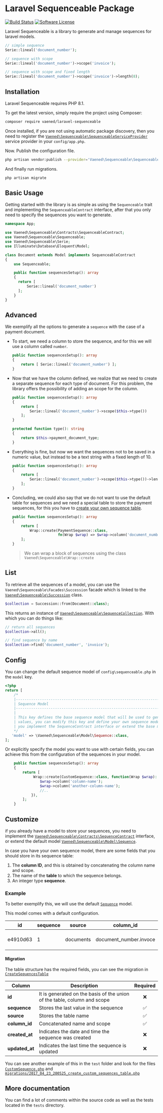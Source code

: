 # Laravel Sequenceable Package

[![Build Status](https://github.com/vaened/laravel-sequenceable/actions/workflows/test.yml/badge.svg)](https://github.com/vaened/laravel-sequenceable/actions?query=workflow%3ATests)
[![Software License](https://img.shields.io/badge/license-MIT-brightgreen.svg?style=flat-square)](LICENSE.md)

Laravel Sequenceable is a library to generate and manage sequences for laravel models.

```php
// simple sequence
Serie::lineal('document_number');

// sequence with scope
Serie::lineal('document_number')->scope('invoice');

// sequence with scope and fixed length
Serie::lineal('document_number')->scope('invoice')->length(8);
```

## Installation

Laravel Sequenceable requires PHP 8.1.

To get the latest version, simply require the project using Composer:

```sh
composer require vaened/laravel-sequenceable
```

Once installed, if you are not using automatic package discovery, then you need to register the [
`Vaened\Sequenceable\SequenceableServiceProvider`](https://github.com/vaened/laravel-sequenceable/blob/master/src/SequenceableServiceProvider.php)
service provider in your `config/app.php`.

Now. Publish the configuration file.

```sh
php artisan vendor:publish --provider='Vaened\Sequenceable\SequenceableServiceProvider'
```

And finally run migrations.

```sh
php artisan migrate
```

## Basic Usage

Getting started with the library is as simple as using the `Sequenceable` trait and implementing the `SequenceableContract` interface, after
that you only need to specify the sequences you want to generate.

```php
namespace App;

use Vaened\Sequenceable\Contracts\SequenceableContract;
use Vaened\Sequenceable\Sequenceable;
use Vaened\Sequenceable\Serie;
use Illuminate\Database\Eloquent\Model;

class Document extends Model implements SequenceableContract
{
    use Sequenceable;

    public function sequencesSetup(): array
    {
      return [
          Serie::lineal('document_number')
      ];
    }
}
```

## Advanced

We exemplify all the options to generate a `sequence` with the case of a payment document.

- To start, we need a column to store the sequence, and for this we will use a column called `number`.

    ```php
    public function sequencesSetup(): array
    {
        return [ Serie::lineal('document_number') ];
    }
    ```

- Now that we have the column defined, we realize that we need to create a separate sequence for each type of document. For this problem,
  the library offers the possibility of adding an scope for the column.

    ```php
    public function sequencesSetup(): array
    {
        return [ 
            Serie::lineal('document_number')->scope($this->type())
        ];
    }
    
    protected function type(): string
    {
        return $this->payment_document_type;
    }
    ```

- Everything is fine, but now we want the sequences not to be saved in a numeric value, but instead to be a text string with a fixed length
  of 10.

    ```php
    public function sequencesSetup(): array
    {
        return [ 
            Serie::lineal('document_number')->scope($this->type())->length(10)
        ];
    }
    ```

- Concluding, we could also say that we do not want to use the default table for sequences and we need a special table to store the payment
  sequences, for this you have to [create your own sequence table](#customize).

    ```php
    public function sequencesSetup(): array
    {
        return [ 
            Wrap::create(PaymentSequence::class, 
                         fn(Wrap $wrap) => $wrap->column('document_number')->scope($this->type())->length(10))
        ];
    }
    ```

  > We can wrap a block of sequences using the class `Vaened\Sequenceable\Wrap::create`

## List

To retrieve all the sequences of a model, you can use the `Vaened\Sequenceable\Facades\Succession` facade which is linked to the [
`Vaened\Sequenceable\Succession`](https://github.com/vaened/laravel-sequenceable/blob/master/src/Succession.php) class.

```php
$collection = Succession::from(Document::class);
```

This returns an instance of [`Vaened\Sequenceable\SequenceCollection`](https://github.com/vaened/laravel-sequenceable/blob/master/src/SequenceCollection.php). With which
you can do things like:

```php
// return all sequences
$collection->all();

// find sequence by name
$collection->find('document_number', 'invoice');
```

## Config

You can change the default sequence model of `config\sequenceable.php` in the `model` key.

```php
<?php
return [    
    /*
    |--------------------------------------------------------------------------
    | Sequence Model
    |--------------------------------------------------------------------------
    |
    | This key defines the base sequence model that will be used to generate the autoincrementable 
    | values, you can modify this key and define your own sequence model whenever 
    | you implement the SequenceContract interface or extend the base model
    */
   'model' => \Vaened\Sequenceable\Model\Sequence::class,
];
```

Or explicitly specify the model you want to use with certain fields, you can achieve this from the configuration of the sequences in your
model.

```php
    public function sequencesSetup(): array
    {
        return [ 
             Wrap::create(CustomSequence::class, function(Wrap $wrap): void {
                $wrap->column('column-name');                
                $wrap->column('another-column-name');
                //..
            }),
        ];
    }
```

## Customize

if you already have a model to store your sequences, you need to implement the [`Vaened\Sequenceable\Contracts\SequenceContract`](https://github.com/vaened/laravel-sequenceable/blob/master/src/Contracts/SequenceContract.php) interface, or extend the default model [`Vaened\Sequenceable\Model\Sequence`](https://github.com/vaened/laravel-sequenceable/blob/master/src/Model/Sequence.php).

In case you have your own sequence model, there are some fields that you should store in its sequence table:

1. The **column ID**, and this is obtained by concatenating the column name and scope.
2. The name of the **table** to which the sequence belongs.
3. An integer type **sequence**.

### Example

To better exemplify this, we will use the default [`Sequence`](https://github.com/vaened/laravel-sequenceable/blob/master/src/Model/Sequence.php) model.

This model comes with a default configuration.

 id       | sequence | source    | column_id              | created_at          | updated_at          
 ----------|----------|-----------|------------------------|---------------------|--------------------- 
 e4910d63 | 1        | documents | document_number.invoce | 2020-07-03 18:40:44 | 2020-07-03 18:40:44 

#### Migration

The table structure has the required fields, you can see the migration in [`CreateSequencesTable`](https://github.com/vaened/laravel-sequenceable/blob/master/database/migrations/2017_04_23_200525_create_sequences_table.php)

 Column         | Description								                                                                 |      Required      
----------------|-------------------------------------------------------------------------------------|:------------------:
 **id**         | It is generated on the basis of the union of the table, column and scope 										 |        :x:         
 **sequence**   | Stores the last value in the sequence                                               | :white_check_mark: 
 **source**     | Stores the table name                                                               | :white_check_mark: 
 **column_id**  | Concatenated name and scope                                                         | :white_check_mark: 
 **created_at** | Indicates the date and time the sequence was created                                |        :x:         
 **updated_at** | Indicates the last time the sequence is updated                                     |        :x:         

You can see another example of this in the `test` folder and look for the files [
`CustomSequence.php`](https://github.com/vaened/laravel-sequenceable/blob/master/tests/Models/CustomSequence.php) and [
`migrations/2017_04_23_200525_create_custom_sequences_table.php`](https://github.com/vaened/laravel-sequenceable/blob/master/tests/migrations/2017_04_23_200525_create_custom_sequences_table.php)

## More documentation

You can find a lot of comments within the source code as well as the tests located in the `tests` directory.